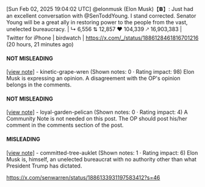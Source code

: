 [Sun Feb 02, 2025 19:04:02 UTC] @elonmusk (Elon Musk)【𝗕】: Just had an excellent conversation with @SenToddYoung.  I stand corrected.  Senator Young will be a great ally in restoring power to the people from the vast, unelected bureaucracy. | ↳ 6,556 ⇅ 12,857 ♥ 104,339 🡕 16,903,383 | Twitter for iPhone | birdwatch | https://x.com/_/status/1886128461816701216 (20 hours, 21 minutes ago)

#### NOT MISLEADING

[[view note]](https://x.com/i/birdwatch/n/1886257553967038719) - kinetic-grape-wren (Shown notes: 0 · Rating impact: 98)
Elon Musk is expressing an opinion.
A disagreement with the OP's opinion belongs in the comments.

#### NOT MISLEADING

[[view note]](https://x.com/i/birdwatch/n/1886196870604640606) - loyal-garden-pelican (Shown notes: 0 · Rating impact: 4)
A Community Note is not needed on this post. The OP should post his/her comment in the comments section of the post.

#### MISLEADING

[[view note]](https://x.com/i/birdwatch/n/1886191151285227982) - committed-tree-auklet (Shown notes: 1 · Rating impact: 6)
Elon Musk is, himself, an unelected bureaucrat with no authority other than what President Trump has dictated. 

https://x.com/senwarren/status/1886133931197583412?s=46
